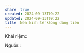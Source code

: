```yaml
---
share: true
created: 2024-09-13T09:22
updated: 2024-09-13T09:22
title: Nền kinh tế không dùng tiền
---
```

Khái niệm:: 

Nguồn:: 
